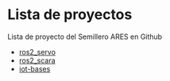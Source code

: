 # Lista de proyectos

Lista de proyecto del Semillero ARES en Github

- [ros2_servo](/ros2_servo)
- [ros2_scara](/ros2_scara)
- [iot-bases](/iot-bases)
